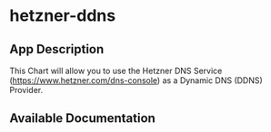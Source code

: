 # hetzner-ddns

## App Description

This Chart will allow you to use the Hetzner DNS Service (https://www.hetzner.com/dns-console) as a Dynamic DNS (DDNS) Provider.

## Available Documentation

